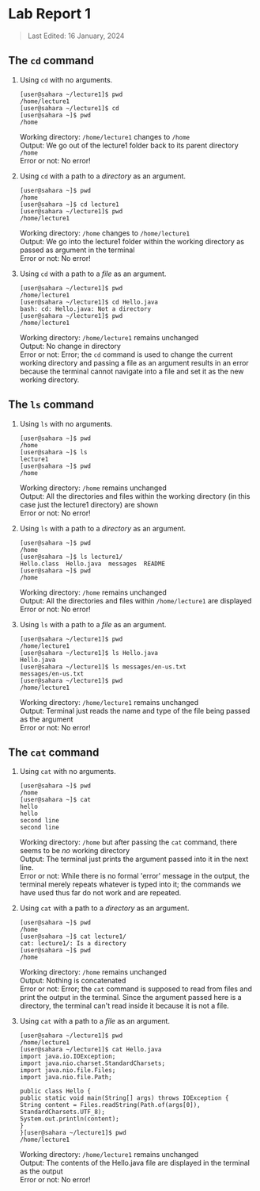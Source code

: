 # Lab Report 1
> Last Edited: 16 January, 2024

## The `cd` command

1. Using `cd` with no arguments.  
   
   ```
   [user@sahara ~/lecture1]$ pwd
   /home/lecture1
   [user@sahara ~/lecture1]$ cd
   [user@sahara ~]$ pwd
   /home
   ```
   Working directory: `/home/lecture1` changes to `/home`  
   Output: We go out of the lecture1 folder back to its parent directory `/home`  
   Error or not: No error!  
   
2. Using `cd` with a path to a *directory* as an argument.  
   
   ```
   [user@sahara ~]$ pwd
   /home
   [user@sahara ~]$ cd lecture1
   [user@sahara ~/lecture1]$ pwd
   /home/lecture1
   ```
   Working directory: `/home` changes to `/home/lecture1`  
   Output: We go into the lecture1 folder within the working directory as passed as argument in the terminal  
   Error or not: No error!  
   
3. Using `cd` with a path to a *file* as an argument.  
   
   ```
   [user@sahara ~/lecture1]$ pwd
   /home/lecture1
   [user@sahara ~/lecture1]$ cd Hello.java
   bash: cd: Hello.java: Not a directory
   [user@sahara ~/lecture1]$ pwd
   /home/lecture1
   ```
   Working directory: `/home/lecture1` remains unchanged  
   Output: No change in directory  
   Error or not: Error; the `cd` command is used to change the current working directory and passing a file as an argument results in an error because the terminal cannot navigate into a file and set it as the new working directory.  

## The `ls` command

1. Using `ls` with no arguments.  
   
   ```
   [user@sahara ~]$ pwd
   /home
   [user@sahara ~]$ ls
   lecture1
   [user@sahara ~]$ pwd
   /home
   ```
   Working directory: `/home` remains unchanged  
   Output: All the directories and files within the working directory (in this case just the lecture1 directory) are shown  
   Error or not: No error!  
   
2. Using `ls` with a path to a *directory* as an argument.  
   
   ```
   [user@sahara ~]$ pwd
   /home
   [user@sahara ~]$ ls lecture1/
   Hello.class  Hello.java  messages  README
   [user@sahara ~]$ pwd
   /home
   ```
   Working directory: `/home` remains unchanged  
   Output: All the directories and files within `/home/lecture1` are displayed  
   Error or not: No error!  
   
3. Using `ls` with a path to a *file* as an argument.  
   
   ```
   [user@sahara ~/lecture1]$ pwd
   /home/lecture1
   [user@sahara ~/lecture1]$ ls Hello.java
   Hello.java
   [user@sahara ~/lecture1]$ ls messages/en-us.txt 
   messages/en-us.txt
   [user@sahara ~/lecture1]$ pwd
   /home/lecture1
   ```
   Working directory: `/home/lecture1` remains unchanged  
   Output: Terminal just reads the name and type of the file being passed as the argument  
   Error or not: No error!  

## The `cat` command

1. Using `cat` with no arguments.  
   
   ```
   [user@sahara ~]$ pwd
   /home
   [user@sahara ~]$ cat
   hello
   hello
   second line
   second line
   ```
   Working directory: `/home` but after passing the `cat` command, there seems to be *no* working directory  
   Output: The terminal just prints the argument passed into it in the next line.  
   Error or not: While there is no formal 'error' message in the output, the terminal merely repeats whatever is typed into it; the commands we have used thus far do not work and are repeated.  
   
2. Using `cat` with a path to a *directory* as an argument.  
   
   ```
   [user@sahara ~]$ pwd
   /home
   [user@sahara ~]$ cat lecture1/
   cat: lecture1/: Is a directory
   [user@sahara ~]$ pwd
   /home
   ```
   Working directory: `/home` remains unchanged  
   Output: Nothing is concatenated  
   Error or not: Error; the `cat` command is supposed to read from files and print the output in the terminal. Since the argument passed here is a directory, the terminal can't read inside it because it is not a file.  
   
3. Using `cat` with a path to a *file* as an argument.  
   
   ```
   [user@sahara ~/lecture1]$ pwd
   /home/lecture1
   [user@sahara ~/lecture1]$ cat Hello.java
   import java.io.IOException;
   import java.nio.charset.StandardCharsets;
   import java.nio.file.Files;
   import java.nio.file.Path;
   
   public class Hello {
   public static void main(String[] args) throws IOException {
   String content = Files.readString(Path.of(args[0]), StandardCharsets.UTF_8);    
   System.out.println(content);
   }
   }[user@sahara ~/lecture1]$ pwd
   /home/lecture1
   ```
   Working directory: `/home/lecture1` remains unchanged  
   Output: The contents of the Hello.java file are displayed in the terminal as the output  
   Error or not: No error!  
